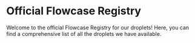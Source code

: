 # Official Flowcase Registry

Welcome to the official Flowcase Registry for our droplets! Here, you can find a comprehensive list of all the droplets we have available. 